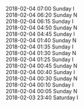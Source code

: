 2018-02-04 07:00 Sunday  I  
2018-02-04 06:20 Sunday  N  
2018-02-04 06:15 Sunday  I  
2018-02-04 04:50 Sunday  N  
2018-02-04 04:45 Sunday  I  
2018-02-04 01:40 Sunday  N  
2018-02-04 01:35 Sunday  I  
2018-02-04 01:30 Sunday  N  
2018-02-04 01:25 Sunday  I  
2018-02-04 00:45 Sunday  N  
2018-02-04 00:40 Sunday  I  
2018-02-04 00:30 Sunday  N  
2018-02-04 00:10 Sunday  I  
2018-02-04 00:05 Sunday  N  
2018-02-03 23:40 Saturday  I  

